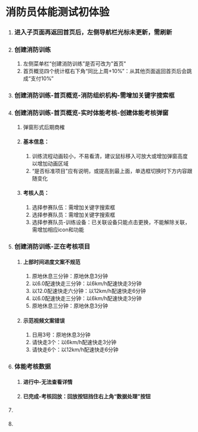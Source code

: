 # 消防员体能测试初体验

1. ### 进入子页面再返回首页后，左侧导航栏光标未更新，需刷新

2. ### 创建消防训练

   1. 左侧菜单栏“创建消防训练”是否可改为"首页"
   2. 首页概览四个统计框右下角“同比上周+10%”：从其他页面返回首页后会跳成“支付10%”

3. ### 创建消防训练-首页概览-消防组织机构-需增加关键字搜索框

4. ### 创建消防训练-首页概览-实时体能考核-创建体能考核弹窗

   1. 弹窗形式后期商榷

   2. #### 基本信息：

      1. 训练流程动画较小，不易看清，建议鼠标移入可放大或增加弹窗高度以增加动画区域
      2. “是否标准项目”应有说明，或提高到最上面，单选框切换时下方内容跟随变化

   3. #### 考核人员：

      1. 选择参赛队伍：需增加关键字搜索框
      2. 选择参赛队员：需增加关键字搜索框
      3. 选择参赛队员-训练设备：已关联设备只能点击更换，不能解除关联，需增加相应icon和功能

5. ### 创建消防训练-正在考核项目

   1. #### 上部时间进度文案不规范

      1. 原地休息三分钟：原地休息3分钟
      2. 以6.0配速快走三分钟：以6km/h配速快走3分钟
      3. 以12.0配速快走六分钟：以12km/h配速快走6分钟
      4. 以6.0配速快走三分钟：以6km/h配速快走3分钟
      5. 原地休息三分钟：原地休息3分钟

   2. #### 示范视频文案错误

      1. 日用3号：原地休息3分钟
      2. 请快走3个：以6km/h配速快走3分钟
      3. 请快走6个：以12km/h配速快走6分钟

6. ### 体能考核数据

   1. #### 进行中-无法查看详情

   2. #### 已完成-考核回放：回放按钮挡住右上角“数据处理”按钮

7. 

   1. #### 